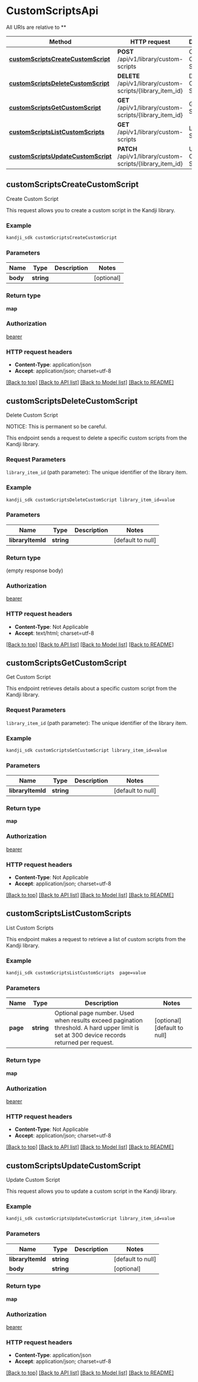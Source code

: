 # CustomScriptsApi

All URIs are relative to **

Method | HTTP request | Description
------------- | ------------- | -------------
[**customScriptsCreateCustomScript**](CustomScriptsApi.md#customScriptsCreateCustomScript) | **POST** /api/v1/library/custom-scripts | Create Custom Script
[**customScriptsDeleteCustomScript**](CustomScriptsApi.md#customScriptsDeleteCustomScript) | **DELETE** /api/v1/library/custom-scripts/{library_item_id} | Delete Custom Script
[**customScriptsGetCustomScript**](CustomScriptsApi.md#customScriptsGetCustomScript) | **GET** /api/v1/library/custom-scripts/{library_item_id} | Get Custom Script
[**customScriptsListCustomScripts**](CustomScriptsApi.md#customScriptsListCustomScripts) | **GET** /api/v1/library/custom-scripts | List Custom Scripts
[**customScriptsUpdateCustomScript**](CustomScriptsApi.md#customScriptsUpdateCustomScript) | **PATCH** /api/v1/library/custom-scripts/{library_item_id} | Update Custom Script



## customScriptsCreateCustomScript

Create Custom Script

This request allows you to create a custom script in the Kandji library.

### Example

```bash
kandji_sdk customScriptsCreateCustomScript
```

### Parameters


Name | Type | Description  | Notes
------------- | ------------- | ------------- | -------------
 **body** | **string** |  | [optional]

### Return type

**map**

### Authorization

[bearer](../README.md#bearer)

### HTTP request headers

- **Content-Type**: application/json
- **Accept**: application/json; charset=utf-8

[[Back to top]](#) [[Back to API list]](../README.md#documentation-for-api-endpoints) [[Back to Model list]](../README.md#documentation-for-models) [[Back to README]](../README.md)


## customScriptsDeleteCustomScript

Delete Custom Script

<p>NOTICE: This is permanent so be careful.</p>
<p>This endpoint sends a request to delete a specific custom scripts from the Kandji library.</p>
<h3 id=&quot;request-parameters&quot;>Request Parameters</h3>
<p><code>library_item_id</code> (path parameter): The unique identifier of the library item.</p>

### Example

```bash
kandji_sdk customScriptsDeleteCustomScript library_item_id=value
```

### Parameters


Name | Type | Description  | Notes
------------- | ------------- | ------------- | -------------
 **libraryItemId** | **string** |  | [default to null]

### Return type

(empty response body)

### Authorization

[bearer](../README.md#bearer)

### HTTP request headers

- **Content-Type**: Not Applicable
- **Accept**: text/html; charset=utf-8

[[Back to top]](#) [[Back to API list]](../README.md#documentation-for-api-endpoints) [[Back to Model list]](../README.md#documentation-for-models) [[Back to README]](../README.md)


## customScriptsGetCustomScript

Get Custom Script

<p>This endpoint retrieves details about a specific custom script from the Kandji library.</p>
<h3 id=&quot;request-parameters&quot;>Request Parameters</h3>
<p><code>library_item_id</code> (path parameter): The unique identifier of the library item.</p>

### Example

```bash
kandji_sdk customScriptsGetCustomScript library_item_id=value
```

### Parameters


Name | Type | Description  | Notes
------------- | ------------- | ------------- | -------------
 **libraryItemId** | **string** |  | [default to null]

### Return type

**map**

### Authorization

[bearer](../README.md#bearer)

### HTTP request headers

- **Content-Type**: Not Applicable
- **Accept**: application/json; charset=utf-8

[[Back to top]](#) [[Back to API list]](../README.md#documentation-for-api-endpoints) [[Back to Model list]](../README.md#documentation-for-models) [[Back to README]](../README.md)


## customScriptsListCustomScripts

List Custom Scripts

This endpoint makes a request to retrieve a list of custom scripts from the Kandji library.

### Example

```bash
kandji_sdk customScriptsListCustomScripts  page=value
```

### Parameters


Name | Type | Description  | Notes
------------- | ------------- | ------------- | -------------
 **page** | **string** | Optional page number. Used when results exceed pagination threshold. A hard upper limit is set at 300 device records returned per request. | [optional] [default to null]

### Return type

**map**

### Authorization

[bearer](../README.md#bearer)

### HTTP request headers

- **Content-Type**: Not Applicable
- **Accept**: application/json; charset=utf-8

[[Back to top]](#) [[Back to API list]](../README.md#documentation-for-api-endpoints) [[Back to Model list]](../README.md#documentation-for-models) [[Back to README]](../README.md)


## customScriptsUpdateCustomScript

Update Custom Script

This request allows you to update a custom script in the Kandji library.

### Example

```bash
kandji_sdk customScriptsUpdateCustomScript library_item_id=value
```

### Parameters


Name | Type | Description  | Notes
------------- | ------------- | ------------- | -------------
 **libraryItemId** | **string** |  | [default to null]
 **body** | **string** |  | [optional]

### Return type

**map**

### Authorization

[bearer](../README.md#bearer)

### HTTP request headers

- **Content-Type**: application/json
- **Accept**: application/json; charset=utf-8

[[Back to top]](#) [[Back to API list]](../README.md#documentation-for-api-endpoints) [[Back to Model list]](../README.md#documentation-for-models) [[Back to README]](../README.md)

